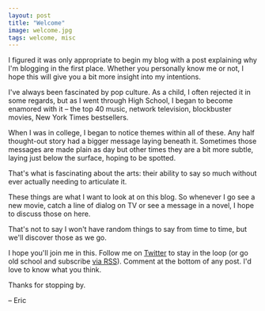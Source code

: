 ```yaml
---
layout: post
title: "Welcome"
image: welcome.jpg
tags: welcome, misc
---
```


I figured it was only appropriate to begin my blog with a post explaining why I'm blogging in the first place. Whether you personally know me or not, I hope this will give you a bit more insight into my intentions.

I've always been fascinated by pop culture. As a child, I often rejected it in some regards, but as I went through High School, I began to become enamored with it – the top 40 music, network television, blockbuster movies, New York Times bestsellers.

When I was in college, I began to notice themes within all of these. Any half thought-out story had a bigger message laying beneath it. Sometimes those messages are made plain as day but other times they are a bit more subtle, laying just below the surface, hoping to be spotted.

That's what is fascinating about the arts: their ability to say so much without ever actually needing to articulate it.

These things are what I want to look at on this blog. So whenever I go see a new movie, catch a line of dialog on TV or see a message in a novel, I hope to discuss those on here.

That's not to say I won't have random things to say from time to time, but we'll discover those as we go.

I hope you'll join me in this. Follow me on <a href="http://twitter.com/ericrovtar">Twitter</a> to stay in the loop (or go old school and subscribe <a href="http://ericrovtar.com/feed.xml">via RSS</a>). Comment at the bottom of any post. I'd love to know what you think.

Thanks for stopping by.

– Eric